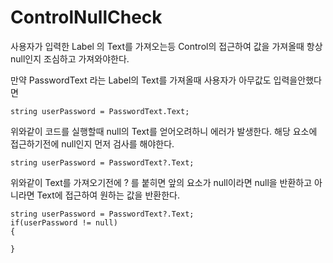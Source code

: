 # ControlNullCheck
사용자가 입력한 Label 의 Text를 가져오는등
Control의 접근하여 값을 가져올때 항상 null인지 조심하고 가져와야한다.

만약 PasswordText 라는 Label의 Text를 가져올때 사용자가 아무값도 입력을안했다면
```
string userPassword = PasswordText.Text;
```
위와같이 코드를 실행할때 null의 Text를 얻어오려하니 에러가 발생한다.
해당 요소에 접근하기전에 null인지 먼저 검사를 해야한다.
```
string userPassword = PasswordText?.Text;
```
위와같이 Text를 가져오기전에 ? 를 붙히면 앞의 요소가 null이라면 null을 반환하고 아니라면 Text에 접근하여 원하는 값을 반환한다.
```
string userPassword = PasswordText?.Text;
if(userPassword != null)
{
    
}
```
